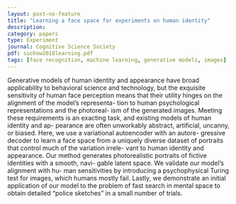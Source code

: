 ```yaml
---
layout: post-no-feature
title: "Learning a face space for experiments on human identity"
description:
category: papers
type: Experiment
journal: Cognitive Science Society
pdf: suchow2018learning.pdf
tags: [face recognition, machine learning, generative models, images]
---
```


Generative models of human identity and appearance have broad applicability to behavioral science and technology, but the exquisite sensitivity of human face perception means that their utility hinges on the alignment of the model’s representa- tion to human psychological representations and the photoreal- ism of the generated images. Meeting these requirements is an exacting task, and existing models of human identity and ap- pearance are often unworkably abstract, artificial, uncanny, or biased. Here, we use a variational autoencoder with an autore- gressive decoder to learn a face space from a uniquely diverse dataset of portraits that control much of the variation irrele- vant to human identity and appearance. Our method generates photorealistic portraits of fictive identities with a smooth, navi- gable latent space. We validate our model’s alignment with hu- man sensitivities by introducing a psychophysical Turing test for images, which humans mostly fail. Lastly, we demonstrate an initial application of our model to the problem of fast search in mental space to obtain detailed “police sketches” in a small number of trials.
